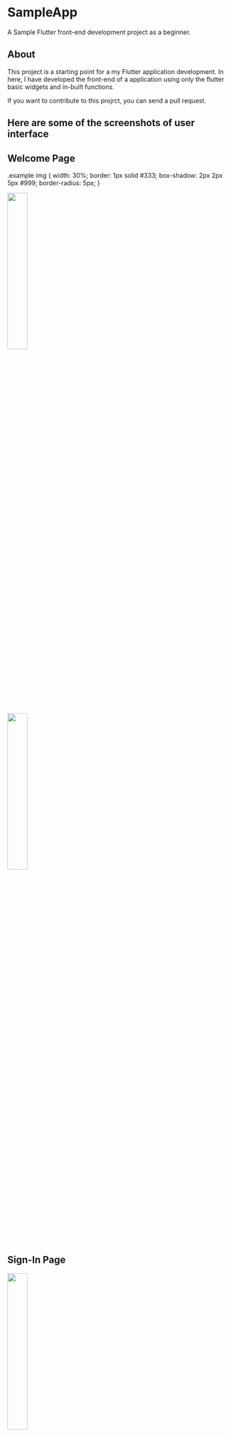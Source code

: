 # SampleApp

<p>A Sample Flutter front-end development project as a beginner.</p>

## About

<p>This project is a starting point for a my Flutter application development.
In here, I have developed the front-end of a application using only the flutter basic widgets and in-built functions.</p>
<p>If you want to contribute to this projrct, you can send a pull request.</p>


## Here are some of the screenshots of user interface

## Welcome Page
.example img {
	width: 30%;	
	border: 1px solid #333;	
	box-shadow: 2px 2px 5px #999;
	border-radius: 5px;
}
<div class="example">
 <img src = "https://github.com/Ruchirakavinda/flutter_myfirst/blob/main/screenshots/welcome.jpg" width="30%">
</div>
<img src = "https://github.com/Ruchirakavinda/flutter_myfirst/blob/main/screenshots/welcome.jpg" width="30%" >
<br>
<br>

## Sign-In Page
<img src = "https://github.com/Ruchirakavinda/flutter_myfirst/blob/main/screenshots/signin.jpg" width="30%">
<br>
<br>

## Sign-Up Page
<img src = "https://github.com/Ruchirakavinda/flutter_myfirst/blob/main/screenshots/signup.jpg" width="30%">
<br>
<br> 

## Home Page
<img src = "https://github.com/Ruchirakavinda/flutter_myfirst/blob/main/screenshots/home01.jpg" width="30%">
<br>
<br>
<img src = "https://github.com/Ruchirakavinda/flutter_myfirst/blob/main/screenshots/home02.jpg" width="30%">
<br>
<br>

## Stories Page
<img src = "https://github.com/Ruchirakavinda/flutter_myfirst/blob/main/screenshots/story01.jpg" width="30%">
<br>
<br>

## Community Page
<img src = "https://github.com/Ruchirakavinda/flutter_myfirst/blob/main/screenshots/com01.jpg" width="30%">
<br>
<br>

## Find friends Page
<img src = "https://github.com/Ruchirakavinda/flutter_myfirst/blob/main/screenshots/find01.jpg" width="30%">
<br>
<br>

## Notifications Page
<img src = "https://github.com/Ruchirakavinda/flutter_myfirst/blob/main/screenshots/notifi01.jpg" width="30%">
<br>
<br>

## Messages Page
<img src = "https://github.com/Ruchirakavinda/flutter_myfirst/blob/main/screenshots/msg01.jpg" width="30%">
<br>
<br>

## Drawer
<img src = "https://github.com/Ruchirakavinda/flutter_myfirst/blob/main/screenshots/drawer.jpg" width="30%">
<br>
<br>

## Profile Page
<img src = "https://github.com/Ruchirakavinda/flutter_myfirst/blob/main/screenshots/prof01.jpg" width="30%">
<br>
<br>
<img src = "https://github.com/Ruchirakavinda/flutter_myfirst/blob/main/screenshots/prof02.jpg" width="30%">
<br>
<br>



## A few resources to if get you started your first Flutter project:

- [Lab: Write your first Flutter app](https://flutter.dev/docs/get-started/codelab)
- [Cookbook: Useful Flutter samples](https://flutter.dev/docs/cookbook)

For help getting started with Flutter, view 
[online documentation](https://flutter.dev/docs), which offers tutorials,
samples, guidance on mobile development, and a full API reference.
